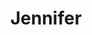 ---
# Archivo autogenerado

# No tocar
layout: gallery

# Título en la página /sesiones
title: "Jennifer"

# Carpeta donde buscará las imágenes en /images/. Debe tener el mismo nombre y sin espacios
images: Jenni

# Enlace personalizado ej: ariadnaballestar.com/sesiones/NOMBRESESION
permalink: /sesion-fotos-jennifer

# Información detallada sobre la sesión
description: "La chica de la sesión es muy especial para mí. Ella es la que casi siempre está detrás de las cámaras sacando todo el potencial de las modelos con sus maquillajes y peinados. También, tengo la inmensa suerte de poderla tener como amiga, en definitiva, esta chica es un tesoro."

# Colaboradores
colaboradores:
 - title: "Modelo y maquilladora"
   name: "Jennifer Fernández"
   link: "https://www.instagram.com/jfmakeupartist/"


# Texto que se insertara en la etiqueta tag de todas las imagenes de la sesión
altimages: "Sesion de fotos profesional, individual y personal en Barcelona con la maquilladora y modelo Jennifer Fernández. Fotografías de la fotografa profesional Ariadna Ballestar."
---